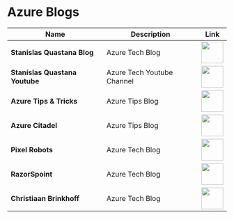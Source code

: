 # Azure Blogs

| Name | Description | Link |
|--|--|--|
| **Stanislas Quastana Blog** | Azure Tech Blog | <a href="https://stanislas.io"><img src="https://github.com/jcabeza/azure/blob/main/docs/assets/reshot-icon-link.svg?raw=true" width="50"/></a> |
| **Stanislas Quastana Youtube** | Azure Tech Youtube Channel | <a href="https://www.youtube.com/channel/UCuMBPlhwdtx54Qx9a_OhuMA"><img src="https://github.com/jcabeza/azure/blob/main/docs/assets/reshot-icon-link.svg?raw=true" width="50"/></a> |
| **Azure Tips & Tricks** | Azure Tips Blog | <a href="https://microsoft.github.io/AzureTipsAndTricks/"><img src="https://github.com/jcabeza/azure/blob/main/docs/assets/reshot-icon-link.svg?raw=true" width="50"/></a> |
| **Azure Citadel** | Azure Tips Blog | <a href="https://www.azurecitadel.com"><img src="https://github.com/jcabeza/azure/blob/main/docs/assets/reshot-icon-link.svg?raw=true" width="50"/></a> |
| **Pixel Robots** | Azure Tech Blog | <a href="https://pixelrobots.co.uk/"><img src="https://github.com/jcabeza/azure/blob/main/docs/assets/reshot-icon-link.svg?raw=true" width="50"/></a> |
| **RazorSpoint** | Azure Tech Blog | <a href="https://www.razorspoint.com"><img src="https://github.com/jcabeza/azure/blob/main/docs/assets/reshot-icon-link.svg?raw=true" width="50"/></a> |
| **Christiaan Brinkhoff** | Azure Tech Blog | <a href="https://christiaanbrinkhoff.com/"><img src="https://github.com/jcabeza/azure/blob/main/docs/assets/reshot-icon-link.svg?raw=true" width="50"/></a> |